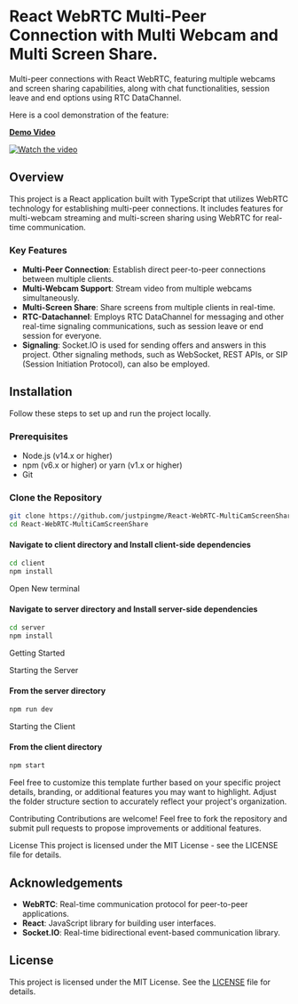 # React WebRTC Multi-Peer Connection with Multi Webcam and Multi Screen Share.

Multi-peer connections with React WebRTC, featuring multiple webcams and screen sharing capabilities, along with chat functionalities, session leave and end options using RTC DataChannel.

Here is a cool demonstration of the feature:


[**Demo Video**](https://www.youtube.com/watch?v=xUCPFq0HKDI)


[![Watch the video](https://img.youtube.com/vi/xUCPFq0HKDI/maxresdefault.jpg)](https://www.youtube.com/watch?v=xUCPFq0HKDI)

## Overview

This project is a React application built with TypeScript that utilizes WebRTC technology for establishing multi-peer connections. It includes features for multi-webcam streaming and multi-screen sharing using WebRTC for real-time communication.

### Key Features

- **Multi-Peer Connection**: Establish direct peer-to-peer connections between multiple clients.
- **Multi-Webcam Support**: Stream video from multiple webcams simultaneously.
- **Multi-Screen Share**: Share screens from multiple clients in real-time.
- **RTC-Datachannel**: Employs RTC DataChannel for messaging and other real-time signaling communications, such as session leave or end session for everyone.
- **Signaling**: Socket.IO is used for sending offers and answers in this project. Other signaling methods, such as WebSocket, REST APIs, or SIP (Session Initiation Protocol), can also be employed.

## Installation

Follow these steps to set up and run the project locally.

### Prerequisites

- Node.js (v14.x or higher)
- npm (v6.x or higher) or yarn (v1.x or higher)
- Git

### Clone the Repository

```bash
git clone https://github.com/justpingme/React-WebRTC-MultiCamScreenShare.git
cd React-WebRTC-MultiCamScreenShare
```

#### Navigate to client directory and Install client-side dependencies
```bash
cd client
npm install 
```

Open New terminal
#### Navigate to server directory and Install server-side dependencies
```bash
cd server
npm install
```

Getting Started

Starting the Server
#### From the server directory
```bash
npm run dev
```

Starting the Client
#### From the client directory
```bash
npm start
```


Feel free to customize this template further based on your specific project details, branding, or additional features you may want to highlight. Adjust the folder structure section to accurately reflect your project's organization.


Contributing
Contributions are welcome! Feel free to fork the repository and submit pull requests to propose improvements or additional features.

License
This project is licensed under the MIT License - see the LICENSE file for details.

## Acknowledgements

- **WebRTC**: Real-time communication protocol for peer-to-peer applications.
- **React**: JavaScript library for building user interfaces.
- **Socket.IO**: Real-time bidirectional event-based communication library.


## License

This project is licensed under the MIT License. See the [LICENSE](./LICENSE) file for details.


